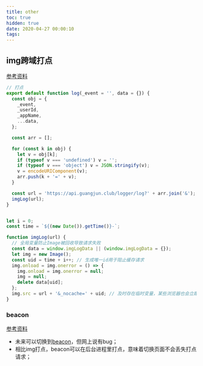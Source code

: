 ```yaml
---
title: other
toc: true
hidden: true
date: 2020-04-27 00:00:10
tags:
---
```


## img跨域打点
[参考资料](https://blog.csdn.net/FuDesign2008/article/details/6772108)
```js
// 打点
export default function log(_event = '', data = {}) {
  const obj = {
    _event,
    _userId,
    _appName,
    ...data,
  };

  const arr = [];

  for (const k in obj) {
    let v = obj[k];
    if (typeof v === 'undefined') v = '';
    if (typeof v === 'object') v = JSON.stringify(v);
    v = encodeURIComponent(v);
    arr.push(k + '=' + v);
  }

  const url = 'https://api.guangjun.club/logger/log?' + arr.join('&');
  imgLog(url);
}


let i = 0;
const time = `${(new Date()).getTime()}-`;

function imgLog(url) {
  // 全局变量防止Image被回收导致请求失败
  const data = window.imgLogData || (window.imgLogData = {}); 
  let img = new Image();
  const uid = time + i++; // 生成唯一id用于阻止缓存请求
  img.onload = img.onerror = () => {
    img.onload = img.onerror = null;
    img = null;
    delete data[uid];
  };
  img.src = url + '&_nocache=' + uid; // 及时存在临时变量，某些浏览器也会立即回收
}

```

### beacon
[参考资料](https://www.barretlee.com/blog/2016/02/20/navigator-beacon-api/)
* 未来可以切换到[beacon](https://zhuanlan.zhihu.com/p/41759633)，但网上说有bug；
* 相比img打点，beacon可以在后台进程里打点，意味着切换页面不会丢失打点请求；
